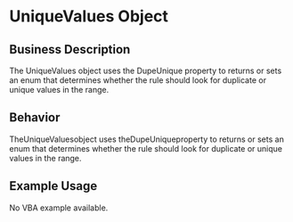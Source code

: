 # UniqueValues Object

## Business Description
The UniqueValues object uses the DupeUnique property to returns or sets an enum that determines whether the rule should look for duplicate or unique values in the range.

## Behavior
TheUniqueValuesobject uses theDupeUniqueproperty to returns or sets an enum that determines whether the rule should look for duplicate or unique values in the range.

## Example Usage
No VBA example available.